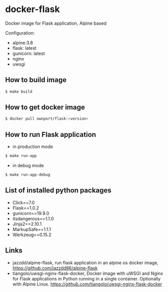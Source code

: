 # docker-flask

Docker image for Flask application, Alpine based

Configuration:
- alpine:3.8
- flask: latest
- gunicorn: latest
- nginx
- uwsgi

## How to build image
```sh
$ make build
```

## How to get docker image

```sh
$ docker pull ownport/flask:<version>
```


## How to run Flask application

- in production mode
```sh
$ make run-app
```
- in debug mode
```sh
$ make run-app-debug
``` 

## List of installed python packages

- Click==7.0
- Flask==1.0.2
- gunicorn==19.9.0
- itsdangerous==1.1.0
- Jinja2==2.10.1
- MarkupSafe==1.1.1
- Werkzeug==0.15.2

## Links

- jazzdd/alpine-flask, run flask application in an alpine os docker image, https://github.com/jazzdd86/alpine-flask
- tiangolo/uwsgi-nginx-flask-docker, Docker image with uWSGI and Nginx for Flask applications in Python running in a single container. Optionally with Alpine Linux. https://github.com/tiangolo/uwsgi-nginx-flask-docker

